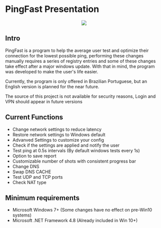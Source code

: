 # PingFast Presentation

<p align="center">
  <img src="https://user-images.githubusercontent.com/106140045/187012517-be90852f-55e5-435c-a49b-13ecddc030cf.jpg?raw=true"/>
</p>

## Intro

PingFast is a program to help the average user test and optimize their connection for the lowest possible ping, performing these changes manually requires a series of registry entries and some of these changes take effect after a major windows update. With that in mind, the program was developed to make the user's life easier. </p>

Currently, the program is only offered in Brazilian Portuguese, but an English version is planned for the near future. </p>

The source of this project is not available for security reasons, Login and VPN should appear in future versions </p>

## Current Functions

- Change network settings to reduce latency
- Restore network settings to Windows default
- Advanved Settings to customize your config
- Check if the settings are applied and notify the user
- Test ping at 0.5s intervals (By default windows tests every 1s)
- Option to save report
- Customizable number of shots with consistent progress bar
- Change DNS
- Swap DNS CACHE
- Test UDP and TCP ports
- Check NAT type

## Minimum requirements

- Microsoft Windows 7+ (Some changes have no effect on pre-Win10 systems)
- Microsoft .NET Framework 4.8 (Already included in Win 10+)
